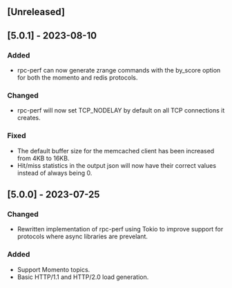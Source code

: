 ## [Unreleased]

## [5.0.1] - 2023-08-10

### Added

- rpc-perf can now generate zrange commands with the by_score option for both
  the momento and redis protocols.

### Changed

- rpc-perf will now set TCP_NODELAY by default on all TCP connections it
  creates.

### Fixed

- The default buffer size for the memcached client has been increased from 4KB
  to 16KB.
- Hit/miss statistics in the output json will now have their correct values
  instead of always being 0.

## [5.0.0] - 2023-07-25

### Changed

- Rewritten implementation of rpc-perf using Tokio to improve support for
  protocols where async libraries are prevelant.

### Added

- Support Momento topics.
- Basic HTTP/1.1 and HTTP/2.0 load generation.
